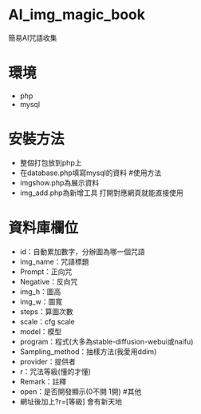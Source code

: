 # AI_img_magic_book
簡易AI咒語收集
# 環境
* php
* mysql
# 安裝方法
* 整個打包放到php上
* 在database.php填寫mysql的資料
#使用方法
* imgshow.php為展示資料
* img_add.php為新增工具
打開對應網頁就能直接使用
# 資料庫欄位
* id：自動累加數字，分辦圖為哪一個咒語
* img_name：咒語標題
* Prompt：正向咒
* Negative：反向咒
* img_h：圖高
* img_w：圖寬
* steps：算圖次數
* scale：cfg scale
* model：模型
* program：程式(大多為stable-diffusion-webui或naifu)
* Sampling_method：抽樣方法(我愛用ddim)
* provider：提供者
* r：咒法等級(懂的才懂)
* Remark：註釋
* open：是否開發顯示(0不開 1開)
#其他
* 網址後加上?r=[等級] 會有新天地
